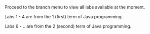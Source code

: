 Proceed to the branch menu to view all labs avaliable at the moment. 

Labs 1 - 4 are from the 1 (first) term of Java programming.

Labs 6 - .. are from the 2 (second) term of Java programming.
